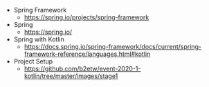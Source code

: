 * Spring Framework
  * https://spring.io/projects/spring-framework
* Spring
  * https://spring.io/
* Spring with Kotlin
  * https://docs.spring.io/spring-framework/docs/current/spring-framework-reference/languages.html#kotlin
* Project Setup
  * https://github.com/b2etw/event-2020-1-kotlin/tree/master/images/stage1
